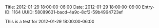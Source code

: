 Title: 2012-01-29 18:00:00-06:00
Date: 2012-01-29 18:00:00-06:00
Entry-ID: 1164
UUID: 58089631-bacd-4a9c-8cf2-59b4964723ef

This is a test for 2012-01-29 18:00:00-06:00
